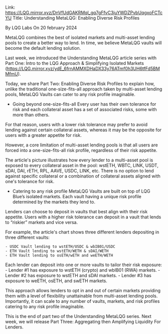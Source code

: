 Link: https://LQG.mirror.xyz/DnVfUdGAKRMql_gq7gFfvC3juYWDZPvbUqgxoFCTcYU
Title: Understanding MetaLQG: Enabling Diverse Risk Profiles

By LQG Labs
On 20 february 2024

MetaLQG combines the best of isolated markets and multi-asset lending pools to create a better way to lend. In time, we believe MetaLQG vaults will become the default lending solution.

Last week, we introduced the Understanding MetaLQG article series with Part One: Intro to the LQG Approach & Simplifying Isolated Markets (https://LQG.mirror.xyz/ydE_6frnAMMXDHaDX33y76ATmf0h3UH6tfFd5BMMfmU).

Today, we share Part Two: Enabling Diverse Risk Profiles to explain how, unlike the traditional one-size-fits-all approach taken by multi-asset lending pools, MetaLQG Vaults can cater to any risk profile imaginable.

- Going beyond one-size-fits-all
Every user has their own tolerance for risk and each collateral asset has a set of associated risks, some with more than others.

For that reason, users with a lower risk tolerance may prefer to avoid lending against certain collateral assets, whereas it may be the opposite for users with a greater appetite for risk.

However, a core limitation of multi-asset lending pools is that all users are forced into a one-size-fits-all risk profile, regardless of their risk appetite.

The article's picture illustrates how every lender to a multi-asset pool is exposed to every collateral asset in the pool: wstETH, WBTC, LINK, USDT, sDAI, DAI, rETH, RPL, AAVE, USDC, LINK, etc. There is no option to lend against specific collateral or a combination of collateral assets aligned with one's tolerance for risk.

- Catering to any risk profile
MetaLQG Vaults are built on top of LQG Blue’s isolated markets. Each vault having a unique risk profile determined by the markets they lend to.

Lenders can choose to deposit in vaults that best align with their risk appetite. Users with a higher risk tolerance can deposit in a vault that lends to “riskier” markets and vice versa.

For example, the article's chart shows three different lenders depositing in three different vaults:

    - USDC Vault lending to wstETH/USDC & wbIB01/USDC
    - ETH Vault lending to wstETH/WETH & sDAI/WETH
    - ETH Vault lending to osETH/wETH and weETH/WETH

Each lender can deposit into one or more vaults to tailor their risk exposure:
    - Lender #1 has exposure to wstETH (crypto) and wbIB01 (RWA) markets.
    - Lender #2 has exposure to wstETH and sDAI markets.
    - Lender #3 has exposure to weETH, osETH, and swETH markets.

This approach allows lenders to opt in and out of certain markets providing them with a level of flexibility unattainable from multi-asset lending pools. Importantly, it can scale to any number of vaults, markets, and risk profiles catering to any risk profile imaginable.

This is the end of part two of the Understanding MetaLQG series. Next week, we will release Part Three: Aggregating then Amplifying Liquidity For Lenders.